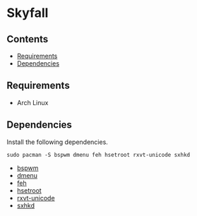 # Skyfall

## Contents

- [Requirements](#requirements)
- [Dependencies](#dependencies)

## Requirements

- Arch Linux

## Dependencies

Install the following dependencies.

`sudo pacman -S bspwm dmenu feh hsetroot rxvt-unicode sxhkd`

- [bspwm](#https://github.com/baskerville/bspwm)
- [dmenu](https://wiki.archlinux.org/index.php/dmenu)
- [feh](https://wiki.archlinux.org/index.php/feh)
- [hsetroot](https://github.com/himdel/hsetroot)
- [rxvt-unicode](https://wiki.archlinux.org/index.php/Rxvt-unicode)
- [sxhkd](#https://github.com/baskerville/sxhkd)

